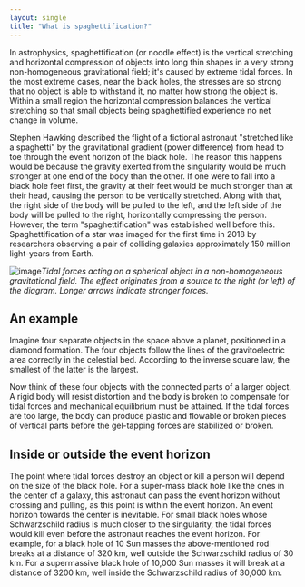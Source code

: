 ```yaml
---
layout: single
title: "What is spaghettification?"
---
```

In astrophysics, spaghettification (or noodle effect) is the vertical stretching and horizontal compression of objects into long thin shapes in a very strong non-homogeneous gravitational field; it's caused by extreme tidal forces. In the most extreme cases, near the black holes, the stresses are so strong that no object is able to withstand it, no matter how strong the object is. Within a small region the horizontal compression balances the vertical stretching so that small objects being spaghettified experience no net change in volume.

Stephen Hawking described the flight of a fictional astronaut "stretched like a spaghetti" by the gravitational gradient (power difference) from head to toe through the event horizon of the black hole. The reason this happens would be because the gravity exerted from the singularity would be much stronger at one end of the body than the other. If one were to fall into a black hole feet first, the gravity at their feet would be much stronger than at their head, causing the person to be vertically stretched. Along with that, the right side of the body will be pulled to the left, and the left side of the body will be pulled to the right, horizontally compressing the person. However, the term "spaghettification" was established well before this. Spaghettification of a star was imaged for the first time in 2018 by researchers observing a pair of colliding galaxies approximately 150 million light-years from Earth.

<script async src="//pagead2.googlesyndication.com/pagead/js/adsbygoogle.js"></script>
<ins class="adsbygoogle"
     style="display:block; text-align:center;"
     data-ad-layout="in-article"
     data-ad-format="fluid"
     data-ad-client="ca-pub-7868661326160958"
     data-ad-slot="3072558811"></ins>
<script>
     (adsbygoogle = window.adsbygoogle || []).push({});
</script>

![image](https://camo.githubusercontent.com/a11563c58f12f61febca9dc20e76beed9d6f10ee/68747470733a2f2f75706c6f61642e77696b696d656469612e6f72672f77696b6970656469612f636f6d6d6f6e732f7468756d622f302f30382f4669656c645f746964616c2e7376672f38303070782d4669656c645f746964616c2e7376672e706e67)*Tidal forces acting on a spherical object in a non-homogeneous gravitational field. The effect originates from a source to the right (or left) of the diagram. Longer arrows indicate stronger forces.*

An example
-
Imagine four separate objects in the space above a planet, positioned in a diamond formation. The four objects follow the lines of the gravitoelectric area correctly in the celestial bed. According to the inverse square law, the smallest of the latter is the largest.

Now think of these four objects with the connected parts of a larger object. A rigid body will resist distortion and the body is broken to compensate for tidal forces and mechanical equilibrium must be attained. If the tidal forces are too large, the body can produce plastic and flowable or broken pieces of vertical parts before the gel-tapping forces are stabilized or broken.

Inside or outside the event horizon
-
The point where tidal forces destroy an object or kill a person will depend on the size of the black hole. For a super-mass black hole like the ones in the center of a galaxy, this astronaut can pass the event horizon without crossing and pulling, as this point is within the event horizon. An event horizon towards the center is inevitable. For small black holes whose Schwarzschild radius is much closer to the singularity, the tidal forces would kill even before the astronaut reaches the event horizon. For example, for a black hole of 10 Sun masses the above-mentioned rod breaks at a distance of 320 km, well outside the Schwarzschild radius of 30 km. For a supermassive black hole of 10,000 Sun masses it will break at a distance of 3200 km, well inside the Schwarzschild radius of 30,000 km.
